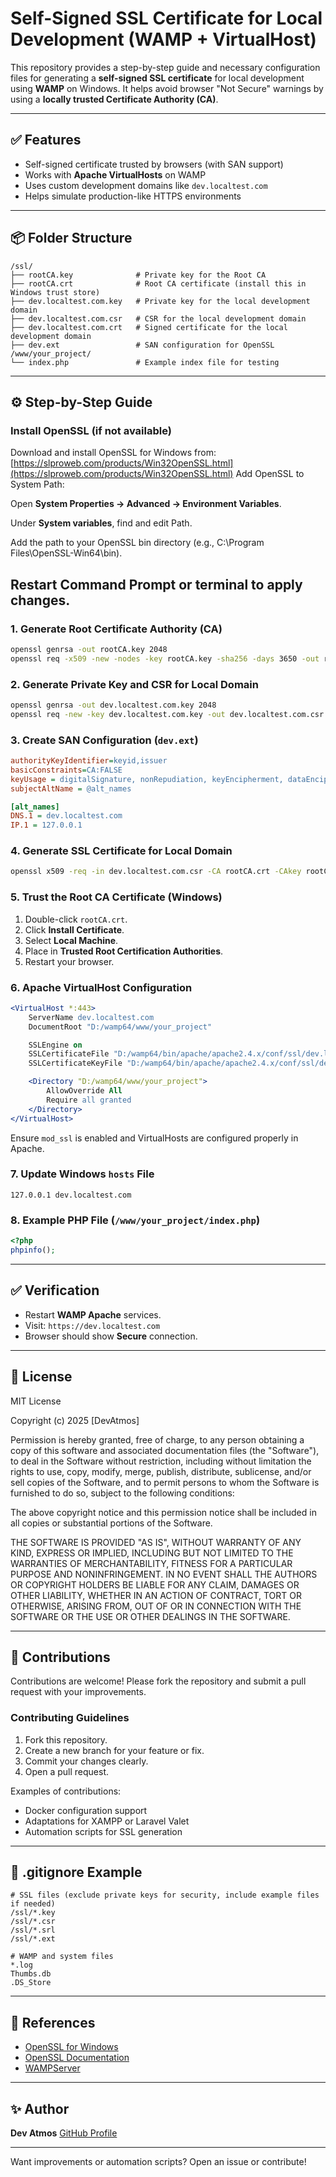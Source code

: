 # Self-Signed SSL Certificate for Local Development (WAMP + VirtualHost)

This repository provides a step-by-step guide and necessary configuration files for generating a **self-signed SSL certificate** for local development using **WAMP** on Windows. It helps avoid browser "Not Secure" warnings by using a **locally trusted Certificate Authority (CA)**.

---

## ✅ Features

* Self-signed certificate trusted by browsers (with SAN support)
* Works with **Apache VirtualHosts** on WAMP
* Uses custom development domains like `dev.localtest.com`
* Helps simulate production-like HTTPS environments

---

## 📦 Folder Structure

```plaintext
/ssl/
├── rootCA.key              # Private key for the Root CA
├── rootCA.crt              # Root CA certificate (install this in Windows trust store)
├── dev.localtest.com.key   # Private key for the local development domain
├── dev.localtest.com.csr   # CSR for the local development domain
├── dev.localtest.com.crt   # Signed certificate for the local development domain
├── dev.ext                 # SAN configuration for OpenSSL
/www/your_project/
└── index.php               # Example index file for testing
```

---

## ⚙️ Step-by-Step Guide

### Install OpenSSL (if not available)

Download and install OpenSSL for Windows from: [https://slproweb.com/products/Win32OpenSSL.html](https://slproweb.com/products/Win32OpenSSL.html)
Add OpenSSL to System Path:

Open **System Properties → Advanced → Environment Variables**.

Under **System variables**, find and edit Path.

Add the path to your OpenSSL bin directory (e.g., C:\Program Files\OpenSSL-Win64\bin).

Restart Command Prompt or terminal to apply changes.
---

### 1. Generate Root Certificate Authority (CA)

```bash
openssl genrsa -out rootCA.key 2048
openssl req -x509 -new -nodes -key rootCA.key -sha256 -days 3650 -out rootCA.crt
```

### 2. Generate Private Key and CSR for Local Domain

```bash
openssl genrsa -out dev.localtest.com.key 2048
openssl req -new -key dev.localtest.com.key -out dev.localtest.com.csr
```

### 3. Create SAN Configuration (`dev.ext`)

```ini
authorityKeyIdentifier=keyid,issuer
basicConstraints=CA:FALSE
keyUsage = digitalSignature, nonRepudiation, keyEncipherment, dataEncipherment
subjectAltName = @alt_names

[alt_names]
DNS.1 = dev.localtest.com
IP.1 = 127.0.0.1
```

### 4. Generate SSL Certificate for Local Domain

```bash
openssl x509 -req -in dev.localtest.com.csr -CA rootCA.crt -CAkey rootCA.key -CAcreateserial -out dev.localtest.com.crt -days 825 -sha256 -extfile dev.ext
```

### 5. Trust the Root CA Certificate (Windows)

1. Double-click `rootCA.crt`.
2. Click **Install Certificate**.
3. Select **Local Machine**.
4. Place in **Trusted Root Certification Authorities**.
5. Restart your browser.

### 6. Apache VirtualHost Configuration

```apache
<VirtualHost *:443>
    ServerName dev.localtest.com
    DocumentRoot "D:/wamp64/www/your_project"

    SSLEngine on
    SSLCertificateFile "D:/wamp64/bin/apache/apache2.4.x/conf/ssl/dev.localtest.com.crt"
    SSLCertificateKeyFile "D:/wamp64/bin/apache/apache2.4.x/conf/ssl/dev.localtest.com.key"

    <Directory "D:/wamp64/www/your_project">
        AllowOverride All
        Require all granted
    </Directory>
</VirtualHost>
```

Ensure `mod_ssl` is enabled and VirtualHosts are configured properly in Apache.

### 7. Update Windows `hosts` File

```plaintext
127.0.0.1 dev.localtest.com
```

### 8. Example PHP File (`/www/your_project/index.php`)

```php
<?php
phpinfo();
```

---

## ✅ Verification

* Restart **WAMP Apache** services.
* Visit: `https://dev.localtest.com`
* Browser should show **Secure** connection.

---

## 📃 License

MIT License

Copyright (c) 2025 \[DevAtmos]

Permission is hereby granted, free of charge, to any person obtaining a copy of this software and associated documentation files (the "Software"), to deal in the Software without restriction, including without limitation the rights to use, copy, modify, merge, publish, distribute, sublicense, and/or sell copies of the Software, and to permit persons to whom the Software is furnished to do so, subject to the following conditions:

The above copyright notice and this permission notice shall be included in all copies or substantial portions of the Software.

THE SOFTWARE IS PROVIDED "AS IS", WITHOUT WARRANTY OF ANY KIND, EXPRESS OR IMPLIED, INCLUDING BUT NOT LIMITED TO THE WARRANTIES OF MERCHANTABILITY, FITNESS FOR A PARTICULAR PURPOSE AND NONINFRINGEMENT. IN NO EVENT SHALL THE AUTHORS OR COPYRIGHT HOLDERS BE LIABLE FOR ANY CLAIM, DAMAGES OR OTHER LIABILITY, WHETHER IN AN ACTION OF CONTRACT, TORT OR OTHERWISE, ARISING FROM, OUT OF OR IN CONNECTION WITH THE SOFTWARE OR THE USE OR OTHER DEALINGS IN THE SOFTWARE.

---

## 📢 Contributions

Contributions are welcome! Please fork the repository and submit a pull request with your improvements.

### Contributing Guidelines

1. Fork this repository.
2. Create a new branch for your feature or fix.
3. Commit your changes clearly.
4. Open a pull request.

Examples of contributions:

* Docker configuration support
* Adaptations for XAMPP or Laravel Valet
* Automation scripts for SSL generation

---

## 📂 .gitignore Example

```gitignore
# SSL files (exclude private keys for security, include example files if needed)
/ssl/*.key
/ssl/*.csr
/ssl/*.srl
/ssl/*.ext

# WAMP and system files
*.log
Thumbs.db
.DS_Store
```

---

## 🔗 References

* [OpenSSL for Windows](https://slproweb.com/products/Win32OpenSSL.html)
* [OpenSSL Documentation](https://www.openssl.org/docs/)
* [WAMPServer](https://www.wampserver.com/en/)

---

## ✨ Author

**Dev Atmos**
[GitHub Profile](https://github.com/Dev-Atmos)

---

Want improvements or automation scripts? Open an issue or contribute!
